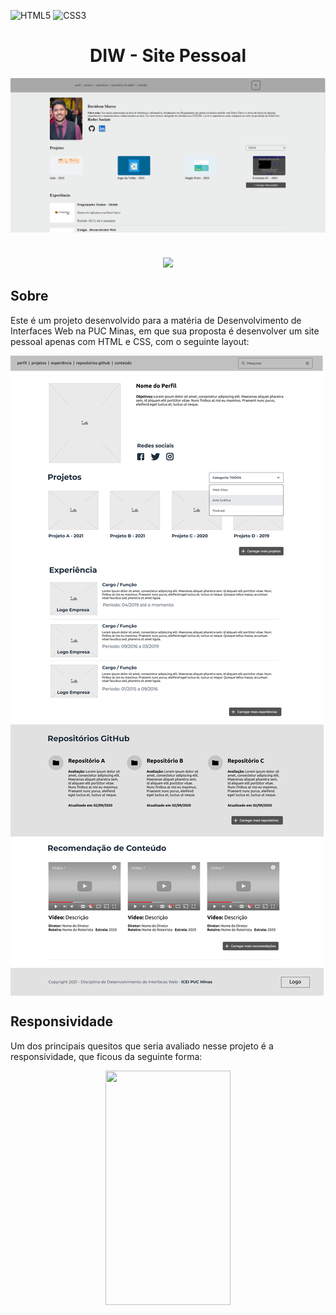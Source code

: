![HTML5](https://img.shields.io/badge/html5-%23E34F26.svg?style=for-the-badge&logo=html5&logoColor=white)
![CSS3](https://img.shields.io/badge/css3-%231572B6.svg?style=for-the-badge&logo=css3&logoColor=white)
<h1 align="center">DIW - Site Pessoal</h1>
<img align="center" src="./assets/site.png">
</br></br>
<h3 align="center">
  <a href="https://davidsonmarra.github.io/Jogo-da-Velha/">
    <img  src="https://img.shields.io/badge/-ACCESS%20THE%20PROJECT-006494?&style=for-the-badge&logoColor=fff"/>
  </a>
</h3>
<h2>Sobre</h2>
<p>Este é um projeto desenvolvido para a matéria de Desenvolvimento de Interfaces Web na PUC Minas, em que sua proposta é desenvolver um site pessoal apenas com HTML e CSS, com o seguinte layout:</p>
<img align="center" src="./assets/layout.png">
<h2>Responsividade</h2>
<p>Um dos principais quesitos que seria avaliado nesse projeto é a responsividade, que ficous da seguinte forma:</p>
<div align="center"><img width="200px" height="375px" src="./assets/mobile.gif"></div>
